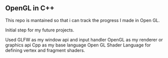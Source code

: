 ## OpenGL in C++
This repo is mantained so that i can track the progress I made in Open GL.

Initial step for my future projects.

Used GLFW as my window api and input handler
OpenGL as my renderer or graphics api
Cpp as my base language
Open GL Shader Language for defining vertex and fragment shaders.
